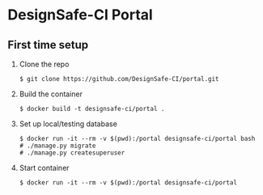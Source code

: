# DesignSafe-CI Portal

## First time setup

1. Clone the repo
   ```
   $ git clone https://github.com/DesignSafe-CI/portal.git
   ```
2. Build the container
   ```
   $ docker build -t designsafe-ci/portal .
   ```
3. Set up local/testing database
   ```
   $ docker run -it --rm -v $(pwd):/portal designsafe-ci/portal bash
   # ./manage.py migrate
   # ./manage.py createsuperuser
   ```
4. Start container
   ```
   $ docker run -it --rm -v $(pwd):/portal designsafe-ci/portal
   ```